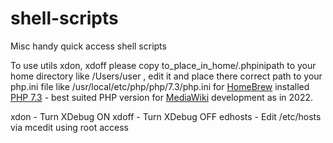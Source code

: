 # shell-scripts
Misc handy quick access shell scripts

To use utils xdon, xdoff please copy to_place_in_home/.phpinipath to your home directory like /Users/user , edit it and place there correct path to your php.ini file like /usr/local/etc/php/php/7.3/php.ini for [HomeBrew](https://brew.sh/) installed [PHP 7.3](https://www.php.net/releases/7_3_0.php) - best suited PHP version for [MediaWiki](https://www.mediawiki.org/) development as in 2022.

xdon - Turn XDebug ON
xdoff - Turn XDebug OFF
edhosts - Edit /etc/hosts via mcedit using root access
